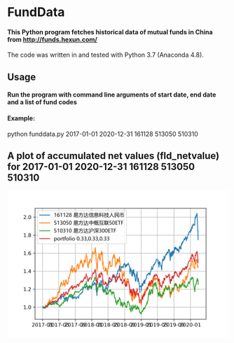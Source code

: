 # FundData
#### This Python program fetches historical data of mutual funds in China from http://funds.hexun.com/
The code was written in and tested with Python 3.7 (Anaconda 4.8).

## Usage
#### Run the program with command line arguments of start date, end date and a list of fund codes
#### Example:
python funddata.py 2017-01-01 2020-12-31 161128 513050 510310

## A plot of accumulated net values (fld_netvalue) for 2017-01-01 2020-12-31 161128 513050 510310
![Screenshot](fld_netvalue.png)
